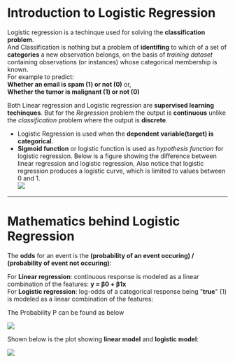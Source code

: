 
# Introduction to Logistic Regression

Logistic regression is a techinque used for solving the __classification problem__.<br/> And Classification is nothing but a problem of __identifing__ to which of a set of __categories__ a new observation belongs, on the basis of _training dataset_ containing observations (or instances) whose categorical membership is known. <br/>For example to predict:<br/> __Whether an email is spam (1) or not (0)__ or,<br/> __Whether the tumor is malignant (1) or not (0)<br/>__


Both Linear regression and Logistic regression are __supervised learning techinques__. But for the _Regression_ problem the output is __continuous__ unlike the _classification_ problem where the output is __discrete__. <br/>
- Logistic Regression is used when the __dependent variable(target) is categorical__.<br/>
- __Sigmoid function__ or logistic function is used as _hypothesis function_ for logistic regression. Below is a figure showing the difference between linear regression and logistic regression, Also notice that logistic regression produces a logistic curve, which is limited to values between 0 and 1. <br/> 
[![](https://miro.medium.com/max/3750/1*G3imr4PVeU1SPSsZLW9ghA.png)](https://miro.medium.com/max/3750/1*G3imr4PVeU1SPSsZLW9ghA.png)

---
# Mathematics behind Logistic Regression

The __odds__ for an event is the __(probability of an event occuring) / (probability of event not occuring)__:

For __Linear regression__: continuous response is modeled as a linear combination of the features: __y = β0 + β1x__<br/>
For __Logistic regression__: log-odds of a categorical response being "__true__" (1) is modeled as a linear combination of the features:

The Probability P can be found as below

[![](https://camo.githubusercontent.com/c5e464fcd1955db626a19adf846bfb57ab5007e607b040e8f07ac9f579c8a5a1/687474703a2f2f666163756c74792e6361732e7573662e6564752f6d6272616e6e69636b2f72656772657373696f6e2f676966732f6c6f382e676966)](https://camo.githubusercontent.com/c5e464fcd1955db626a19adf846bfb57ab5007e607b040e8f07ac9f579c8a5a1/687474703a2f2f666163756c74792e6361732e7573662e6564752f6d6272616e6e69636b2f72656772657373696f6e2f676966732f6c6f382e676966)

Shown below is the plot showing __linear model__ and __logistic model__: 

[![](https://saedsayad.com/images/LogReg_1.png)](https://saedsayad.com/images/LogReg_1.png)
